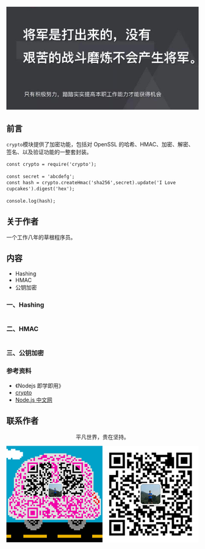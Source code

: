 ![image](../img/timg.jpg)
<br>

## 前言

`crypto`模块提供了加密功能，包括对 OpenSSL 的哈希、HMAC、加密、解密、签名、以及验证功能的一整套封装。

```
const crypto = require('crypto');

const secret = 'abcdefg';
const hash = crypto.createHmac('sha256',secret).update('I Love cupcakes').digest('hex');

console.log(hash);
```

## 关于作者

一个工作八年的草根程序员。

## 内容

- Hashing
- HMAC
- 公钥加密

### 一、Hashing

```

```

### 二、HMAC

```

```

### 三、公钥加密

### 参考资料

- 《Nodejs 即学即用》
- [crypto](https://github.com/chyingp/nodejs-learning-guide/blob/master/%E6%A8%A1%E5%9D%97/crypto.md)
- [Node.js 中文网](http://nodejs.cn/api/crypto.html)

## 联系作者

<div align="center">
    <p>
        平凡世界，贵在坚持。
    </p>
    <img src="../img/contact.png" />
</div>
